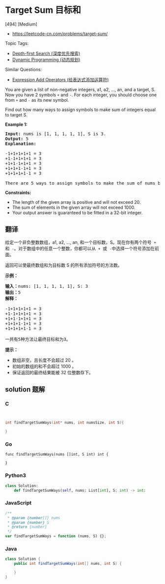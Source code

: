 # Target Sum 目标和

[494] [Medium]

- https://leetcode-cn.com/problems/target-sum/

Topic Tags:

- [Depth-first Search (深度优先搜索)](https://leetcode-cn.com/tag/depth-first-search/)
- [Dynamic Programming (动态规划)](https://leetcode-cn.com/tag/dynamic-programming/)

Similar Questions:

- [Expression Add Operators (给表达式添加运算符)](https://leetcode-cn.com/problems/expression-add-operators/)

You are given a list of non-negative integers, a1, a2, ..., an, and a target, S. Now you have 2 symbols `+` and `-`. For each integer, you should choose one from `+` and `-` as its new symbol.

Find out how many ways to assign symbols to make sum of integers equal to target S.

**Example 1:**

<pre><b>Input:</b> nums is [1, 1, 1, 1, 1], S is 3. 
<b>Output:</b> 5
<b>Explanation:</b> 

-1+1+1+1+1 = 3
+1-1+1+1+1 = 3
+1+1-1+1+1 = 3
+1+1+1-1+1 = 3
+1+1+1+1-1 = 3

There are 5 ways to assign symbols to make the sum of nums be target 3.
</pre>

**Constraints:**

- The length of the given array is positive and will not exceed 20.
- The sum of elements in the given array will not exceed 1000.
- Your output answer is guaranteed to be fitted in a 32-bit integer.

## 翻译

给定一个非负整数数组，a1, a2, ..., an, 和一个目标数，S。现在你有两个符号  `+`  和  `-`。对于数组中的任意一个整数，你都可以从  `+`  或  `-`中选择一个符号添加在前面。

返回可以使最终数组和为目标数 S 的所有添加符号的方法数。

**示例：**

<pre><strong>输入：</strong>nums: [1, 1, 1, 1, 1], S: 3
<strong>输出：</strong>5
<strong>解释：</strong>

-1+1+1+1+1 = 3
+1-1+1+1+1 = 3
+1+1-1+1+1 = 3
+1+1+1-1+1 = 3
+1+1+1+1-1 = 3

一共有5种方法让最终目标和为3。
</pre>

**提示：**

- 数组非空，且长度不会超过 20 。
- 初始的数组的和不会超过 1000 。
- 保证返回的最终结果能被 32 位整数存下。

## solution 题解

### C

```c


int findTargetSumWays(int* nums, int numsSize, int S){

}
```

### Go

```golang
func findTargetSumWays(nums []int, S int) int {

}
```

### Python3

```python
class Solution:
    def findTargetSumWays(self, nums: List[int], S: int) -> int:
```

### JavaScript

```javascript
/**
 * @param {number[]} nums
 * @param {number} S
 * @return {number}
 */
var findTargetSumWays = function (nums, S) {};
```

### Java

```java
class Solution {
    public int findTargetSumWays(int[] nums, int S) {

    }
}
```
